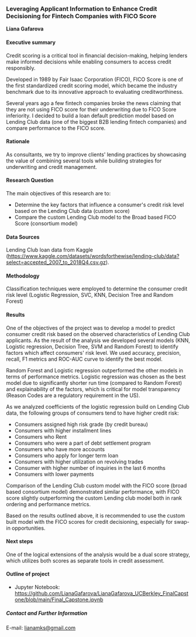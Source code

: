 ### Leveraging Applicant Information to Enhance Credit Decisioning for Fintech Companies with FICO Score


**Liana Gafarova**

#### Executive summary
Credit scoring is a critical tool in financial decision-making, helping lenders make informed decisions while enabling consumers to access credit responsibly. 

Developed in 1989 by Fair Isaac Corporation (FICO), FICO Score is one of the first standardized credit scoring model, which became the industry benchmark due to its innovative approach to evaluating creditworthiness.

Several years ago a few fintech companies broke the news claiming that they are not using FICO score for their underwriting due to FICO Score inferiority. I decided to build a loan default prediction model based on Lending Club data (one of the biggest B2B lending fintech companies) and compare performance to the FICO score.


#### Rationale
As consultants, we try to improve clients' lending practices by showcasing the value of combining several tools while building strategies for underwriting and credit management. 

#### Research Question
The main objectives of this research are to:
* Determine the key factors that influence a consumer's credit risk level based on the Lending Club data (custom score)
* Compare the custom Lending Club model to the Broad based FICO Score (consortium model)

#### Data Sources
Lending Club loan data from Kaggle (https://www.kaggle.com/datasets/wordsforthewise/lending-club/data?select=accepted_2007_to_2018Q4.csv.gz).

#### Methodology
Classification techniques were employed to determine the consumer credit risk level (Logistic Regression, SVC, KNN, Decision Tree and Random Forest)

#### Results
One of the objectives of the project was to develop a model to predict consumer credit risk based on the observed characteristics of Lending Club applicants. 
As the result of the analysis we developed several models (KNN, Logistic regression, Decision Tree, SVM and Random Forest) to identify factors which affect consumers' risk level. We used accuracy, precision, recall, F1 metrics and ROC-AUC curve to identify the best model.

Random Forest and Logistic regression outperformed the other models in terms of performance metrics. Logistic regression was chosen as the best model due to significantly shorter run time (compared to Random Forest) and explainability of the factors, which is critical for model transparency (Reason Codes are a regulatory requirement in the US). 

As we analyzed coefficients of the logistic regression build on Lending Club data, the following groups of consumers tend to have higher credit risk:
* Consumers assigned high risk grade (by credit bureau)
* Consumers with higher installment lines
* Consumers who Rent
* Consumers who were a part of debt settlement program
* Consumers who have more accounts
* Consumers who apply for longer term loan
* Consumers with higher utilization on revolving trades
* Consumer with higher number of inquiries in the last 6 months
* Consumers with lower payments

Comparison of the Lending Club custom model with the FICO score (broad based consortium model) demonstrated similar performance, with FICO score slightly outperforming the custom Lending club model both in rank ordering and performance metrics.

Based on the results outlined above, it is recommended to use the custom built model with the FICO scores for credit decisioning, especially for swap-in opportunities.


#### Next steps
One of the logical extensions of the analysis would be a dual score strategy, which utilizes both scores as separate tools in credit assessment.

#### Outline of project

- Jupyter Notebook: https://github.com/LianaGafarova/LianaGafarova_UCBerkley_FinalCapstone/blob/main/Final_Capstone.ipynb


##### Contact and Further Information
E-mail: lianamks@gmail.com
